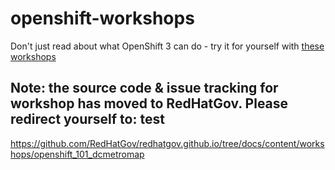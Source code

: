 # openshift-workshops
Don't just read about what OpenShift 3 can do - try it for yourself with [these workshops][1]

[1]: http://redhatgov.io/workshops/openshift_101_dcmetromap/


## Note: the source code & issue tracking for workshop has moved to RedHatGov.  Please redirect yourself to: test
https://github.com/RedHatGov/redhatgov.github.io/tree/docs/content/workshops/openshift_101_dcmetromap

